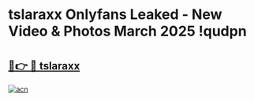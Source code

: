 # tslaraxx Onlyfans Leaked - New Video & Photos March 2025 !qudpn

# <h2><a href="https://vundbe.iuczelnia.edu.pl?title=tslaraxx&ref=qudpn">🔗👉 🔴 tslaraxx</a></h2>

[![acn](https://github.com/user-attachments/assets/0f9c940e-d8b0-45ae-aac7-cd30a18b3e1c)](https://vundbe.iuczelnia.edu.pl?title=tslaraxx&ref=qudpn)

